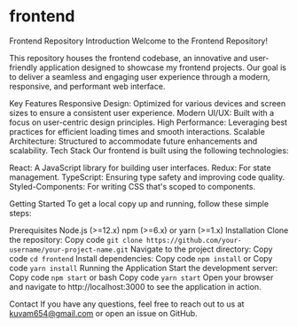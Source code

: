 # frontend
Frontend Repository Introduction
Welcome to the Frontend Repository!

This repository houses the frontend codebase, an innovative and user-friendly application designed to showcase my frontend projects. Our goal is to deliver a seamless and engaging user experience through a modern, responsive, and performant web interface.

Key Features
Responsive Design: Optimized for various devices and screen sizes to ensure a consistent user experience.
Modern UI/UX: Built with a focus on user-centric design principles.
High Performance: Leveraging best practices for efficient loading times and smooth interactions.
Scalable Architecture: Structured to accommodate future enhancements and scalability.
Tech Stack
Our frontend is built using the following technologies:

React: A JavaScript library for building user interfaces.
Redux: For state management.
TypeScript: Ensuring type safety and improving code quality.
Styled-Components: For writing CSS that's scoped to components.

Getting Started
To get a local copy up and running, follow these simple steps:

Prerequisites
Node.js (>=12.x)
npm (>=6.x) or yarn (>=1.x)
Installation
Clone the repository:
Copy code
```git clone https://github.com/your-username/your-project-name.git```
Navigate to the project directory:
Copy code
```cd frontend```
Install dependencies:
Copy code
```npm install```
or
Copy code
```yarn install```
Running the Application
Start the development server:
Copy code
```npm start```
or
bash
Copy code
```yarn start```
Open your browser and navigate to http://localhost:3000 to see the application in action.

Contact
If you have any questions, feel free to reach out to us at kuvam654@gmail.com or open an issue on GitHub.



